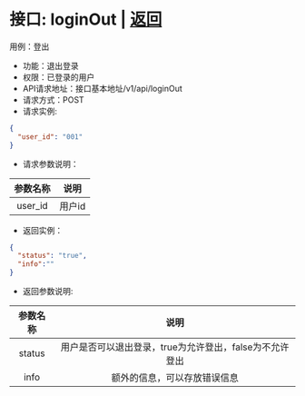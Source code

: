 # 接口: loginOut | [返回](../Markdown/LoginOut.md)
用例：登出

* 功能：退出登录
* 权限：已登录的用户
* API请求地址：接口基本地址/v1/api/loginOut
* 请求方式：POST
* 请求实例:
```json
{
  "user_id": "001"
}
```
* 请求参数说明：

| 参数名称 |     说明     |
| :------: | :----------: |
| user_id  |    用户id    |

* 返回实例：
```json
{
  "status": "true",
  "info":""
}
```
* 返回参数说明:

| 参数名称 |                          说明                           |
| :------: | :-----------------------------------------------------: |
|  status  | 用户是否可以退出登录，true为允许登出，false为不允许登出 |
|   info   |              额外的信息，可以存放错误信息               |
